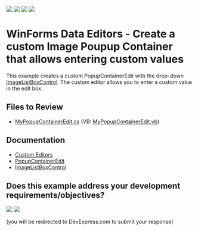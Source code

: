 <!-- default badges list -->
![](https://img.shields.io/endpoint?url=https://codecentral.devexpress.com/api/v1/VersionRange/128621068/13.1.4%2B)
[![](https://img.shields.io/badge/Open_in_DevExpress_Support_Center-FF7200?style=flat-square&logo=DevExpress&logoColor=white)](https://supportcenter.devexpress.com/ticket/details/E2435)
[![](https://img.shields.io/badge/📖_How_to_use_DevExpress_Examples-e9f6fc?style=flat-square)](https://docs.devexpress.com/GeneralInformation/403183)
[![](https://img.shields.io/badge/💬_Leave_Feedback-feecdd?style=flat-square)](#does-this-example-address-your-development-requirementsobjectives)
<!-- default badges end -->

# WinForms Data Editors - Create a custom Image Poupup Container that allows entering custom values

This example creates a custom PopupContainerEdit with the drop-down [ImageListBoxControl](https://docs.devexpress.com/WindowsForms/DevExpress.XtraEditors.ImageListBoxControl). The custom editor allows you to enter a custom value in the edit box.


## Files to Review

* [MyPopupContainerEdit.cs](./CS/DXSample/MyPopupContainerEdit.cs) (VB: [MyPopupContainerEdit.vb](./VB/DXSample/MyPopupContainerEdit.vb))


## Documentation

* [Custom Editors](https://docs.devexpress.com/WindowsForms/4716/controls-and-libraries/editors-and-simple-controls/common-editor-features-and-concepts/custom-editors)
* [PopupContainerEdit](https://docs.devexpress.com/WindowsForms/DevExpress.XtraEditors.PopupContainerEdit)
* [ImageListBoxControl](https://docs.devexpress.com/WindowsForms/DevExpress.XtraEditors.ImageListBoxControl)
<!-- feedback -->
## Does this example address your development requirements/objectives?

[<img src="https://www.devexpress.com/support/examples/i/yes-button.svg"/>](https://www.devexpress.com/support/examples/survey.xml?utm_source=github&utm_campaign=winforms-custom-imagecombobox-editor&~~~was_helpful=yes) [<img src="https://www.devexpress.com/support/examples/i/no-button.svg"/>](https://www.devexpress.com/support/examples/survey.xml?utm_source=github&utm_campaign=winforms-custom-imagecombobox-editor&~~~was_helpful=no)

(you will be redirected to DevExpress.com to submit your response)
<!-- feedback end -->
